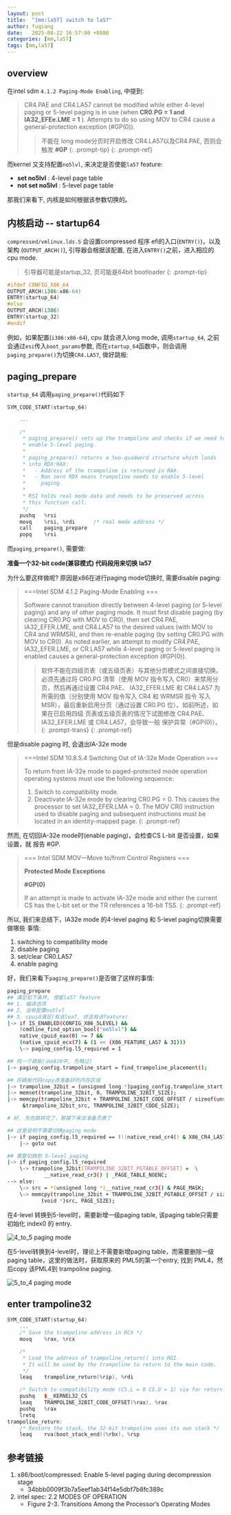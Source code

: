 ```yaml
---
layout: post
title:  "[mm:la57] switch to la57"
author: fuqiang
date:   2025-08-22 16:57:00 +0800
categories: [mm,la57]
tags: [mm,la57]
---
```


## overview

在intel sdm `4.1.2 Paging-Mode Enabling`, 中提到:

> CR4.PAE and CR4.LA57 cannot be modified while either 4-level paging or 5-level
> paging is in use (when **CR0.PG = 1 and IA32_EFEe.LME = 1** ). Attempts to do so
> using MOV to CR4 cause a general-protection exception (#GP(0)).
>
> > 不能在 long mode分页时开启修改 CR4.LA57以及CR4.PAE, 否则会触发 **#GP**
> {: .prompt-tip}
{: .prompt-ref}

而kernel 又支持配置`no5lvl`, 来决定是否使能`la57` feature:
* **set no5lvl** : 4-level page table
* **not set no5lvl** : 5-level page table

那我们来看下, 内核是如何根据该参数切换的。

## 内核启动 -- startup64

`compressed/vmlinux.lds.S` 会设置compressed 程序 efi的入口(`ENTRY()`)，以及架构
(`OUTPUT_ARCH()`), 引导器会根据该配置, 在进入`ENTRY()`之前，进入相应的cpu mode.

> 引导器可能是startup_32, 页可能是64bit bootloader
{: .prompt-tip}

```cpp
#ifdef CONFIG_X86_64
OUTPUT_ARCH(i386:x86-64)
ENTRY(startup_64)
#else
OUTPUT_ARCH(i386)
ENTRY(startup_32)
#endif
```
例如，如果配置(`i386:x86-64`), cpu 就会进入long mode, 调用`startup_64`, 
之前会通过`esi`传入`boot_params`参数, 而在`startup_64`函数中，则会调用
`paging_prepare()`为切换`CR4.LA57`, 做好跳板:


## paging_prepare

`startup_64` 调用`paging_prepare()`代码如下
```cpp
SYM_CODE_START(startup_64)

    ...

    /*
     * paging_prepare() sets up the trampoline and checks if we need to
     * enable 5-level paging.
     *
     * paging_prepare() returns a two-quadword structure which lands
     * into RDX:RAX:
     *   - Address of the trampoline is returned in RAX.
     *   - Non zero RDX means trampoline needs to enable 5-level
     *     paging.
     *
     * RSI holds real mode data and needs to be preserved across
     * this function call.
     */
    pushq   %rsi
    movq    %rsi, %rdi      /* real mode address */
    call    paging_prepare
    popq    %rsi
```
而`paging_prepare()`, 需要做:

**准备一个32-bit code(兼容模式) 代码段用来切换 la57**

为什么要这样做呢? 原因是x86在进行paging mode切换时, 需要disable paging:

> ===Intel SDM 4.1.2 Paging-Mode Enabling ===
>
> Software cannot transition directly between 4-level paging (or 5-level paging)
> and any of other paging mode. It must first disable paging (by clearing CR0.PG
> with MOV to CR0), then set CR4.PAE, IA32_EFER.LME, and CR4.LA57 to the desired
> values (with MOV to CR4 and WRMSR), and then re-enable paging (by setting
> CR0.PG with MOV to CR0). As noted earlier, an attempt to modify CR4.PAE,
> IA32_EFER.LME, or CR.LA57 while 4-level paging or 5-level paging is enabled
> causes a general-protection exception (#GP(0)).
>
> > 软件不能在四级页表（或五级页表）与其他分页模式之间直接切换。必须先通过将
> > CR0.PG 清零（使用 MOV 指令写入 CR0）来禁用分页，然后再通过设置 CR4.PAE、
> > IA32_EFER.LME 和 CR4.LA57 为所需的值（分别使用 MOV 指令写入 CR4 和 WRMSR 指令
> > 写入 MSR），最后重新启用分页（通过设置 CR0.PG 位）。如前所述，如果在已启用四级
> > 页表或五级页表的情况下试图修改 CR4.PAE、IA32_EFER.LME 或 CR4.LA57，会导致一般
> > 保护异常（#GP(0)）。
> {: .prompt-trans}
{: .prompt-ref}

但是disable paging 时, 会退出IA-32e mode

> ===Intel SDM 10.8.5.4 Switching Out of IA-32e Mode Operation ===
>
> To return from IA-32e mode to paged-protected mode operation operating systems
> must use the following sequence:
> 1. Switch to compatibility mode.
> 2. Deactivate IA-32e mode by clearing CR0.PG = 0. This causes the processor to
>    set IA32_EFER.LMA = 0. The MOV CR0 instruction used to disable paging and
>    subsequent instructions must be located in an identity-mapped page.
{: .prompt-ref}

然而, 在切回IA-32e mode时(enable paging)，会检查CS L-bit 是否设置，如果设置，就
报告 #GP.

> === Intel SDM MOV—Move to/from Control Registers ===
>
> **Protected Mode Exceptions**
>
> **#GP(0)**
>
> If an attempt is made to activate IA-32e mode and either the current CS has
> the L-bit set or the TR references a 16-bit TSS.
{: .prompt-ref}

所以, 我们来总结下，IA32e mode 的4-level paging 和 5-level paging切换需要做哪些
事情:

1. switching to compatibility mode
2. disable paging
3. set/clear CR0.LA57
4. enable paging

好，我们来看下`paging_prepare()`是否做了这样的事情:
```sh
paging_prepare
## 满足如下条件, 使能la57 feature
## 1. 编译选项
## 2. 没有配置no5lvl
## 3. cpuid满足(有该leaf, 并且有该feature)
|-> if IS_ENABLED(CONFIG_X86_5LEVEL) &&
    !cmdline_find_option_bool("no5lvl") &&
    native_cpuid_eax(0) >= 7 &&
    (native_cpuid_ecx(7) & (1 << (X86_FEATURE_LA57 & 31)))
    \-> paging_config.l5_required = 1

## 找一个跳板(从e820中, 先略过)
|-> paging_config.trampoline_start = find_trampoline_placement();

## 将跳板代码copy进准备好的内存区域
|-> trampoline_32bit = (unsigned long *)paging_config.trampoline_start;
|-> memset(trampoline_32bit, 0, TRAMPOLINE_32BIT_SIZE);
|-> memcpy(trampoline_32bit + TRAMPOLINE_32BIT_CODE_OFFSET / sizeof(unsigned long),
     &trampoline_32bit_src, TRAMPOLINE_32BIT_CODE_SIZE);

# 好, 先在跳转完了，那接下来该准备页表了

## 这里说明不需要切换paging mode
|-> if paging_config.l5_required == !!(native_read_cr4() & X86_CR4_LA57)
    |-> goto out

## 需要切换到 5-level paging
|-> if paging_config.l5_required
    \-> trampoline_32bit[TRAMPOLINE_32BIT_PGTABLE_OFFSET] =  \
            __native_read_cr3() | _PAGE_TABLE_NOENC;
--> else:
    \-> src = *(unsigned long *)__native_read_cr3() & PAGE_MASK;
    \-> memcpy(trampoline_32bit + TRAMPOLINE_32BIT_PGTABLE_OFFSET / sizeof(unsigned long),
           (void *)src, PAGE_SIZE);
```

在4-level 转换到5-level时，需要新增一级paging table, 该paging table只需要初始化
index0 的 entry.

![4_to_5 paging mode](./pic/4_to_5_paging_mode.svg)

在5-level转换到4-level时，理论上不需要新增paging table，而需要删除一级paging
table，这里的做法时，获取原来的 PML5的第一个entry, 找到 PML4，然后copy 该PML4到
trampoline paging.

![5_to_4 paging mode](./pic/5_to_4_paging_mode.svg)

## enter trampoline32

```cpp
SYM_CODE_START(startup_64)
    ...
    /* Save the trampoline address in RCX */
    movq    %rax, %rcx

    /*
     * Load the address of trampoline_return() into RDI.
     * It will be used by the trampoline to return to the main code.
     */
    leaq    trampoline_return(%rip), %rdi

    /* Switch to compatibility mode (CS.L = 0 CS.D = 1) via far return */
    pushq   $__KERNEL32_CS
    leaq    TRAMPOLINE_32BIT_CODE_OFFSET(%rax), %rax
    pushq   %rax
    lretq
trampoline_return:
    /* Restore the stack, the 32-bit trampoline uses its own stack */
    leaq    rva(boot_stack_end)(%rbx), %rsp
```

## 参考链接
1. x86/boot/compressed: Enable 5-level paging during decompression stage
   + 34bbb0009f3b7a5eef1ab34f14e5dbf7b8fc389c
2. intel spec: 2.2 MODES OF OPERATION
   + Figure 2-3. Transitions Among the Processor’s Operating Modes
